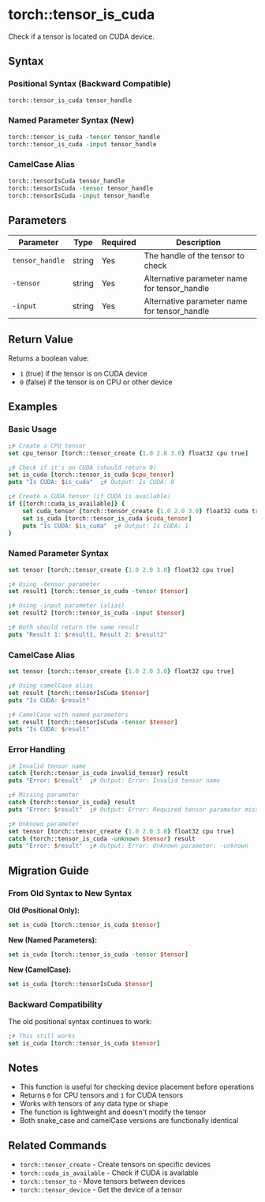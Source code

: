 # torch::tensor_is_cuda

Check if a tensor is located on CUDA device.

## Syntax

### Positional Syntax (Backward Compatible)
```tcl
torch::tensor_is_cuda tensor_handle
```

### Named Parameter Syntax (New)
```tcl
torch::tensor_is_cuda -tensor tensor_handle
torch::tensor_is_cuda -input tensor_handle
```

### CamelCase Alias
```tcl
torch::tensorIsCuda tensor_handle
torch::tensorIsCuda -tensor tensor_handle
torch::tensorIsCuda -input tensor_handle
```

## Parameters

| Parameter | Type | Required | Description |
|-----------|------|----------|-------------|
| `tensor_handle` | string | Yes | The handle of the tensor to check |
| `-tensor` | string | Yes | Alternative parameter name for tensor_handle |
| `-input` | string | Yes | Alternative parameter name for tensor_handle |

## Return Value

Returns a boolean value:
- `1` (true) if the tensor is on CUDA device
- `0` (false) if the tensor is on CPU or other device

## Examples

### Basic Usage

```tcl
;# Create a CPU tensor
set cpu_tensor [torch::tensor_create {1.0 2.0 3.0} float32 cpu true]

;# Check if it's on CUDA (should return 0)
set is_cuda [torch::tensor_is_cuda $cpu_tensor]
puts "Is CUDA: $is_cuda"  ;# Output: Is CUDA: 0

;# Create a CUDA tensor (if CUDA is available)
if {[torch::cuda_is_available]} {
    set cuda_tensor [torch::tensor_create {1.0 2.0 3.0} float32 cuda true]
    set is_cuda [torch::tensor_is_cuda $cuda_tensor]
    puts "Is CUDA: $is_cuda"  ;# Output: Is CUDA: 1
}
```

### Named Parameter Syntax

```tcl
set tensor [torch::tensor_create {1.0 2.0 3.0} float32 cpu true]

;# Using -tensor parameter
set result1 [torch::tensor_is_cuda -tensor $tensor]

;# Using -input parameter (alias)
set result2 [torch::tensor_is_cuda -input $tensor]

;# Both should return the same result
puts "Result 1: $result1, Result 2: $result2"
```

### CamelCase Alias

```tcl
set tensor [torch::tensor_create {1.0 2.0 3.0} float32 cpu true]

;# Using camelCase alias
set result [torch::tensorIsCuda $tensor]
puts "Is CUDA: $result"

;# CamelCase with named parameters
set result [torch::tensorIsCuda -tensor $tensor]
puts "Is CUDA: $result"
```

### Error Handling

```tcl
;# Invalid tensor name
catch {torch::tensor_is_cuda invalid_tensor} result
puts "Error: $result"  ;# Output: Error: Invalid tensor name

;# Missing parameter
catch {torch::tensor_is_cuda} result
puts "Error: $result"  ;# Output: Error: Required tensor parameter missing

;# Unknown parameter
set tensor [torch::tensor_create {1.0 2.0 3.0} float32 cpu true]
catch {torch::tensor_is_cuda -unknown $tensor} result
puts "Error: $result"  ;# Output: Error: Unknown parameter: -unknown
```

## Migration Guide

### From Old Syntax to New Syntax

**Old (Positional Only):**
```tcl
set is_cuda [torch::tensor_is_cuda $tensor]
```

**New (Named Parameters):**
```tcl
set is_cuda [torch::tensor_is_cuda -tensor $tensor]
```

**New (CamelCase):**
```tcl
set is_cuda [torch::tensorIsCuda $tensor]
```

### Backward Compatibility

The old positional syntax continues to work:
```tcl
;# This still works
set is_cuda [torch::tensor_is_cuda $tensor]
```

## Notes

- This function is useful for checking device placement before operations
- Returns `0` for CPU tensors and `1` for CUDA tensors
- Works with tensors of any data type or shape
- The function is lightweight and doesn't modify the tensor
- Both snake_case and camelCase versions are functionally identical

## Related Commands

- `torch::tensor_create` - Create tensors on specific devices
- `torch::cuda_is_available` - Check if CUDA is available
- `torch::tensor_to` - Move tensors between devices
- `torch::tensor_device` - Get the device of a tensor 